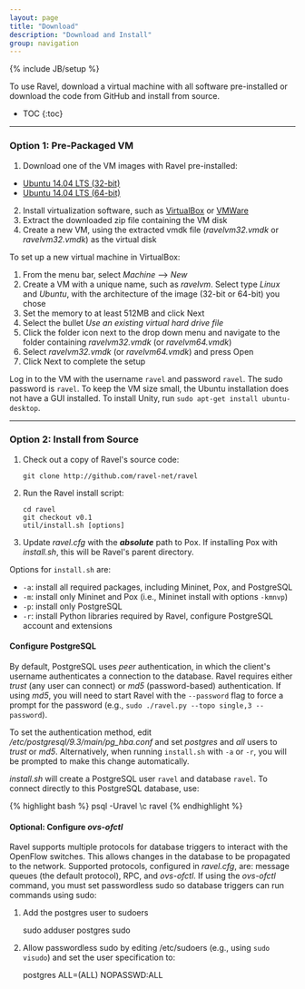 ```yaml
---
layout: page
title: "Download"
description: "Download and Install"
group: navigation
---
```

{% include JB/setup %}

<!-- ------------------------- -->

To use Ravel, download a virtual machine with all software pre-installed or download the code from GitHub and install from source.

* TOC
{:toc}

-------------------------

### Option 1: Pre-Packaged VM

1. Download one of the VM images with Ravel pre-installed:
  - [Ubuntu 14.04 LTS (32-bit)](http://downloads.ravel-net.org/ravelvm32.zip)
  - [Ubuntu 14.04 LTS (64-bit)](http://downloads.ravel-net.org/ravelvm64.zip)

2. Install virtualization software, such as [VirtualBox](https://www.virtualbox.org/wiki/VirtualBox) or [VMWare](https://my.vmware.com/en/web/vmware/downloads)
3. Extract the downloaded zip file containing the VM disk
4. Create a new VM, using the extracted vmdk file (_ravelvm32.vmdk_ or _ravelvm32.vmdk_) as the virtual disk

To set up a new virtual machine in VirtualBox:

1. From the menu bar, select _Machine_ --> _New_
2. Create a VM with a unique name, such as _ravelvm_.  Select type _Linux_ and _Ubuntu_, with the architecture of the image (32-bit or 64-bit) you chose
4. Set the memory to at least 512MB and click Next
5. Select the bullet _Use an existing virtual hard drive file_
6. Click the folder icon next to the drop down menu and navigate to the folder containing _ravelvm32.vmdk_ (or _ravelvm64.vmdk_)
7. Select _ravelvm32.vmdk_ (or _ravelvm64.vmdk_) and press Open
8. Click Next to complete the setup

Log in to the VM with the username `ravel` and password `ravel`.  The sudo password is `ravel`.  To keep the VM size small, the Ubuntu installation does not have a GUI installed.  To install Unity, run `sudo apt-get install ubuntu-desktop`.

-------------------------

### Option 2: Install from Source

1. Check out a copy of Ravel's source code:

    `git clone http://github.com/ravel-net/ravel`   

2. Run the Ravel install script:

    `cd ravel`   
    `git checkout v0.1`   
    `util/install.sh [options]`

3. Update _ravel.cfg_ with the __*absolute*__ path to Pox.  If installing Pox with _install.sh_, this will be Ravel's parent directory.

Options for `install.sh` are:

* `-a`: install all required packages, including Mininet, Pox, and PostgreSQL
* `-m`: install only Mininet and Pox (i.e., Mininet install with options `-kmnvp`)
* `-p`: install only PostgreSQL
* `-r`: install Python libraries required by Ravel, configure PostgreSQL account and extensions


#### Configure PostgreSQL

By default, PostgreSQL uses _peer_ authentication, in which the client's username authenticates a connection to the database.  Ravel requires either _trust_ (any user can connect) or _md5_ (password-based) authentication.  If using _md5_, you will need to start Ravel with the `--password` flag to force a prompt for the password (e.g., `sudo ./ravel.py --topo single,3 --password`).

To set the authentication method, edit _/etc/postgresql/9.3/main/pg_hba.conf_ and set _postgres_ and _all_ users to _trust_ or _md5_.  Alternatively, when running `install.sh` with `-a` or `-r`, you will be prompted to make this change automatically.

_install.sh_ will create a PostgreSQL user `ravel` and database `ravel`.  To connect directly to this PostgreSQL database, use:

{% highlight bash %}
psql -Uravel
\c ravel
{% endhighlight %}

#### Optional: Configure _ovs-ofctl_

Ravel supports multiple protocols for database triggers to interact with the OpenFlow switches.  This allows changes in the database to be propagated to the network.  Supported protocols, configured in _ravel.cfg_, are: message queues (the default protocol), RPC, and _ovs-ofctl_.  If using the _ovs-ofctl_ command, you must set passwordless sudo so database triggers can run commands using sudo:

1. Add the postgres user to sudoers

    sudo adduser postgres sudo

2. Allow passwordless sudo by editing /etc/sudoers (e.g., using `sudo visudo`) and set the user specification to:

    postgres ALL=(ALL) NOPASSWD:ALL

